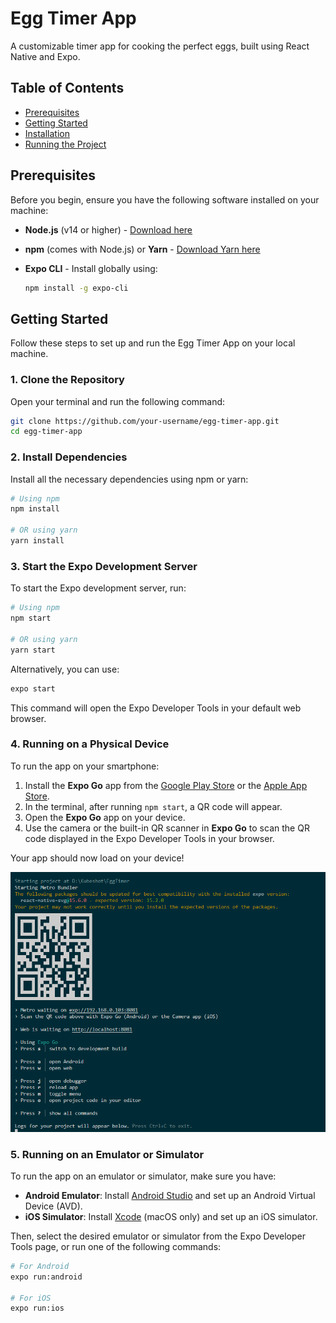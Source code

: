 # Egg Timer App

A customizable timer app for cooking the perfect eggs, built using React Native and Expo.

## Table of Contents

- [Prerequisites](#prerequisites)
- [Getting Started](#getting-started)
- [Installation](#installation)
- [Running the Project](#running-the-project)

## Prerequisites

Before you begin, ensure you have the following software installed on your machine:

- **Node.js** (v14 or higher) - [Download here](https://nodejs.org/)
- **npm** (comes with Node.js) or **Yarn** - [Download Yarn here](https://yarnpkg.com/)
- **Expo CLI** - Install globally using:

  ```bash
  npm install -g expo-cli
  ```

## Getting Started

Follow these steps to set up and run the Egg Timer App on your local machine.

### 1. Clone the Repository

Open your terminal and run the following command:

```bash
git clone https://github.com/your-username/egg-timer-app.git
cd egg-timer-app
```

### 2. Install Dependencies

Install all the necessary dependencies using npm or yarn:

```bash
# Using npm
npm install

# OR using yarn
yarn install
```

### 3. Start the Expo Development Server

To start the Expo development server, run:

```bash
# Using npm
npm start

# OR using yarn
yarn start
```

Alternatively, you can use:

```bash
expo start
```

This command will open the Expo Developer Tools in your default web browser.

### 4. Running on a Physical Device

To run the app on your smartphone:

1. Install the **Expo Go** app from the [Google Play Store](https://play.google.com/store/apps/details?id=host.exp.exponent) or the [Apple App Store](https://apps.apple.com/app/expo-go/id982107779).
2. In the terminal, after running `npm start`, a QR code will appear.
3. Open the **Expo Go** app on your device.
4. Use the camera or the built-in QR scanner in **Expo Go** to scan the QR code displayed in the Expo Developer Tools in your browser.

Your app should now load on your device!

![Expo Start Screen](https://github.com/kubeshot/egg-timer/blob/main/assets/images/QRScreenshot.png)

### 5. Running on an Emulator or Simulator

To run the app on an emulator or simulator, make sure you have:

- **Android Emulator**: Install [Android Studio](https://developer.android.com/studio) and set up an Android Virtual Device (AVD).
- **iOS Simulator**: Install [Xcode](https://developer.apple.com/xcode/) (macOS only) and set up an iOS simulator.

Then, select the desired emulator or simulator from the Expo Developer Tools page, or run one of the following commands:

```bash
# For Android
expo run:android

# For iOS
expo run:ios
```
